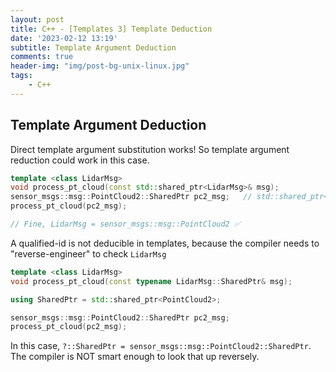 ```yaml
---
layout: post
title: C++ - [Templates 3] Template Deduction
date: '2023-02-12 13:19'
subtitle: Template Argument Deduction
comments: true
header-img: "img/post-bg-unix-linux.jpg"
tags:
    - C++
---
```


## Template Argument Deduction

Direct template argument substitution works! So template argument reduction could work in this case.

```cpp
template <class LidarMsg>
void process_pt_cloud(const std::shared_ptr<LidarMsg>& msg);
sensor_msgs::msg::PointCloud2::SharedPtr pc2_msg;   // std::shared_ptr<sensor_msgs::msg::PointCloud2>
process_pt_cloud(pc2_msg);

// Fine, LidarMsg = sensor_msgs::msg::PointCloud2 ✅
```

A qualified-id is not deducible in templates, because the compiler needs to "reverse-engineer" to check `LidarMsg`

```cpp
template <class LidarMsg>
void process_pt_cloud(const typename LidarMsg::SharedPtr& msg);

using SharedPtr = std::shared_ptr<PointCloud2>;

sensor_msgs::msg::PointCloud2::SharedPtr pc2_msg;
process_pt_cloud(pc2_msg);
```

In this case, `?::SharedPtr = sensor_msgs::msg::PointCloud2::SharedPtr`. The compiler is NOT smart enough to look that up reversely.
